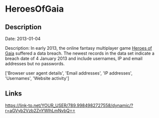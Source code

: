 # HeroesOfGaia

## Description

Date: 2013-01-04

Description:
In early 2013, the online fantasy multiplayer game <a href="http://hog.playsnail.com" target="_blank" rel="noopener">Heroes of Gaia</a> suffered a data breach. The newest records in the data set indicate a breach date of 4 January 2013 and include usernames, IP and email addresses but no passwords.


['Browser user agent details', 'Email addresses', 'IP addresses', 'Usernames', 'Website activity']

## Links

https://link-to.net/YOUR_USER/789.9984982727558/dynamic/?r=aGVyb2Vzb2ZnYWlhLmNvbQ==